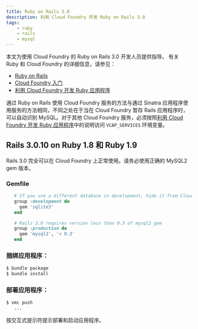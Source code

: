 ```yaml
---
title: Ruby on Rails 3.0
description: 利用 Cloud Foundry 开发 Ruby on Rails 3.0
tags:
    - ruby
    - rails
    - mysql
---
```


本文为使用 Cloud Foundry 的 Ruby on Rails 3.0 开发人员提供指导。
有关 Ruby 和 Cloud Foundry 的详细信息，请参见：

+  [Ruby on Rails](http://rubyonrails.org/)
+  [Cloud Foundry 入门](/getting-started.html)
+  [利用 Cloud Foundry 开发 Ruby 应用程序](ruby.html)

通过 Ruby on Rails 使用 Cloud Foundry 服务的方法与通过 Sinatra 应用程序使用服务的方法相同，不同之处在于当在 Cloud Foundry 暂存 Rails 应用程序时，可以自动识别 MySQL。对于其他 Cloud Foundry 服务，必须按照[利用 Cloud Foundry 开发 Ruby 应用程序](/frameworks/ruby/ruby.html#using-cloud-foundry-services)中的说明访问 `VCAP_SERVICES` 环境变量。

## Rails 3.0.10 on Ruby 1.8 和 Ruby 1.9

Rails 3.0 完全可以在 Cloud Foundry 上正常使用。请务必使用正确的 MySQL2 gem 版本。

### Gemfile

```ruby
   # If you use a different database in development, hide it from Cloud Foundry
   group :development do
     gem 'sqlite3'
   end

   # Rails 3.0 requires version less than 0.3 of mysql2 gem
   group :production do
     gem 'mysql2', '< 0.3'
   end
```

### 捆绑应用程序：

```bash
$ bundle package
$ bundle install
```

### 部署应用程序：

```bash
$ vmc push
   ...
```

按交互式提示符提示部署和启动应用程序。

